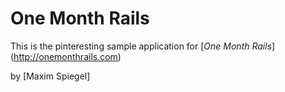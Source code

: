 # One Month Rails

This is the pinteresting sample application for [*One Month Rails*] (http://onemonthrails.com)

by [Maxim Spiegel]